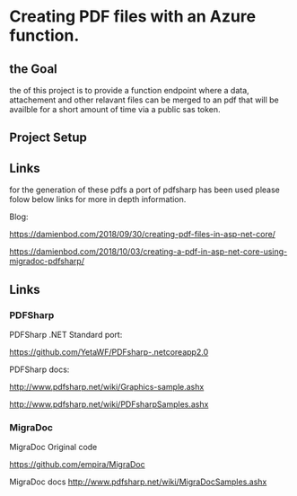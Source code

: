 # Creating PDF files with an Azure function.


## the Goal 

the of this project is to provide a function endpoint where a data, attachement and other relavant files can be merged to an pdf that will be availble for a short amount of time
via a public sas token.

## Project Setup

## 

## Links

for the generation of these pdfs a port of pdfsharp has been used please folow below links for more in depth information.


Blog:

https://damienbod.com/2018/09/30/creating-pdf-files-in-asp-net-core/

https://damienbod.com/2018/10/03/creating-a-pdf-in-asp-net-core-using-migradoc-pdfsharp/

## Links 

### PDFSharp

PDFSharp .NET Standard port:

https://github.com/YetaWF/PDFsharp-.netcoreapp2.0

PDFSharp docs:

http://www.pdfsharp.net/wiki/Graphics-sample.ashx

http://www.pdfsharp.net/wiki/PDFsharpSamples.ashx

### MigraDoc

MigraDoc Original code

https://github.com/empira/MigraDoc

MigraDoc docs 
http://www.pdfsharp.net/wiki/MigraDocSamples.ashx
